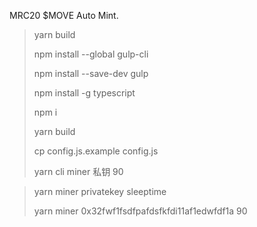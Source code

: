 MRC20 $MOVE Auto Mint.

> yarn build
> 
> npm install --global gulp-cli
> 
> npm install --save-dev gulp
> 
> npm install -g typescript
> 
> npm i
> 
> yarn build
> 
> cp config.js.example config.js
> 
> yarn cli miner 私钥 90

> yarn miner privatekey sleeptime
> 
> yarn miner 0x32fwf1fsdfpafdsfkfdi11af1edwfdf1a 90

